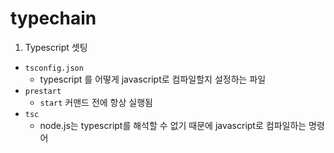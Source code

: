 # typechain
1. Typescript 셋팅
- `tsconfig.json`
    - typescript 를 어떻게 javascript로 컴파일할지 설정하는 파일
- `prestart`
    - `start` 커맨드 전에 항상 실행됨
- `tsc`
    - node.js는 typescript를 해석할 수 없기 때문에 javascript로 컴파일하는 명령어
